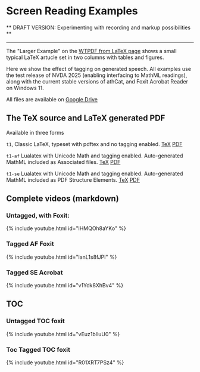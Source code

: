 
# Screen Reading Examples


** DRAFT VERSION: Experimenting with recording and markup possibilities **

---

The "Larger Example" on the [WTPDF from LaTeX page](https://latex3.github.io/tagging-project/documentation/wtpdf-from-latex#a-larger-example)
shows a small typical LaTeX artucle set in two columns with tables and figures.

Here we show the effect of tagging on generated speech. All examples
use the test release of NVDA 2025 (enabling interfacing to MathML
readings), along with the current stable versions of athCat, and Foxit
Acrobat Reader on Windows 11.

All files are available on [Google Drive](https://drive.google.com/drive/folders/1hN19CVsWrChMxJLOSuGE7cv6Hy5ifZ7S?usp=sharing)



## The TeX source and LaTeX generated PDF

Available in three forms

`t1`, Classic LaTeX, typeset with pdftex and no tagging enabled.
[TeX](https://drive.google.com/file/d/1e-RD0C94hhoC9MyaXACqfwHJPqfhGLy7/view?usp=sharing)
[PDF](https://drive.google.com/file/d/1xSQc9mI41Vfblw2dJH_E1KTaSBdoPw6S/view?usp=drive_link)

`t1-af` Lualatex with Unicode Math and tagging enabled. Auto-generated MathML included as Associated files.
[TeX](https://drive.google.com/file/d/1VOcJdZuuLE0D6PqbtDd6gfIsTh5kyjqS/view?usp=drive_link)
[PDF](https://drive.google.com/file/d/16dUVtSZ2ToIsxyrQQ0D2-HCmGCgL3G41/view?usp=drive_link)

`t1-se`  Lualatex with Unicode Math and tagging enabled. Auto-generated MathML included as PDF Structure Elements.
[TeX](https://drive.google.com/file/d/1G2F3ObXlLfX6wQZqLJ7P2smbs--Q65kc/view?usp=drive_link)
[PDF](https://drive.google.com/file/d/17uJ7cIHkiTqr5HkPS3l0kmyvA4iW5HGA/view?usp=drive_link)






## Complete videos (markdown)

### Untagged, with Foxit:


{% include youtube.html id="lHMQOh8aYKo" %}


### Tagged AF Foxit

{% include youtube.html id="lanL1s8fJPI" %}


### Tagged SE Acrobat

{% include youtube.html id="v1Ydk8XhBv4" %}



## TOC

### Untagged TOC foxit

{% include youtube.html id="vEuz1bIluU0" %}

### Toc Tagged TOC foxit

{% include youtube.html id="R01XRT7PSz4" %}

